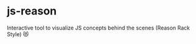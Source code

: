 # js-reason
Interactive tool to visualize JS concepts behind the scenes (Reason Rack Style) :heart_eyes_cat:
